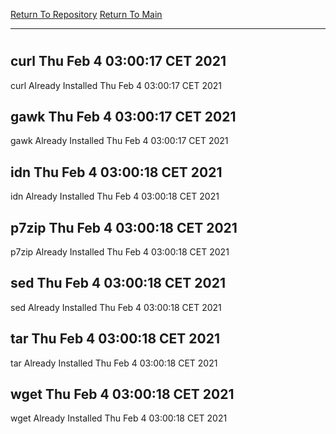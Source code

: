 [Return To Repository](https://github.com/bast69/piholeparser/)
[Return To Main](https://github.com/bast69/piholeparser/blob/master/RecentRunLogs/Mainlog.md)
____________________________________
# 
## curl Thu Feb  4 03:00:17 CET 2021
curl Already Installed Thu Feb  4 03:00:17 CET 2021
## gawk Thu Feb  4 03:00:17 CET 2021
gawk Already Installed Thu Feb  4 03:00:17 CET 2021
## idn Thu Feb  4 03:00:18 CET 2021
idn Already Installed Thu Feb  4 03:00:18 CET 2021
## p7zip Thu Feb  4 03:00:18 CET 2021
p7zip Already Installed Thu Feb  4 03:00:18 CET 2021
## sed Thu Feb  4 03:00:18 CET 2021
sed Already Installed Thu Feb  4 03:00:18 CET 2021
## tar Thu Feb  4 03:00:18 CET 2021
tar Already Installed Thu Feb  4 03:00:18 CET 2021
## wget Thu Feb  4 03:00:18 CET 2021
wget Already Installed Thu Feb  4 03:00:18 CET 2021
